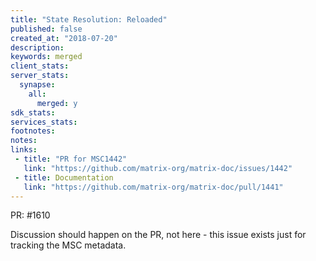 ```yaml
---
title: "State Resolution: Reloaded"
published: false
created_at: "2018-07-20"
description:
keywords: merged
client_stats:
server_stats:
  synapse:
    all:
      merged: y
sdk_stats:
services_stats:
footnotes:
notes:
links:
 - title: "PR for MSC1442"
   link: "https://github.com/matrix-org/matrix-doc/issues/1442"
 - title: Documentation
   link: "https://github.com/matrix-org/matrix-doc/pull/1441"
---
```

PR: #1610

Discussion should happen on the PR, not here - this issue exists just for tracking the MSC metadata.
